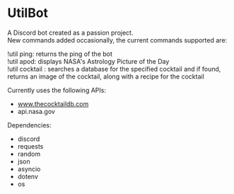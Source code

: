 # UtilBot
 
A Discord bot created as a passion project.  
New commands added occasionally, the current commands supported are:  
  
!util ping: returns the ping of the bot  
!util apod: displays NASA's Astrology Picture of the Day  
!util cocktail <cocktail name>: searches a database for the specified cocktail and if found, returns an image of the cocktail, along with a recipe for the cocktail


Currently uses the following APIs:  
- www.thecocktaildb.com
- api.nasa.gov

Dependencies:  
- discord
- requests
- random
- json
- asyncio
- dotenv
- os
